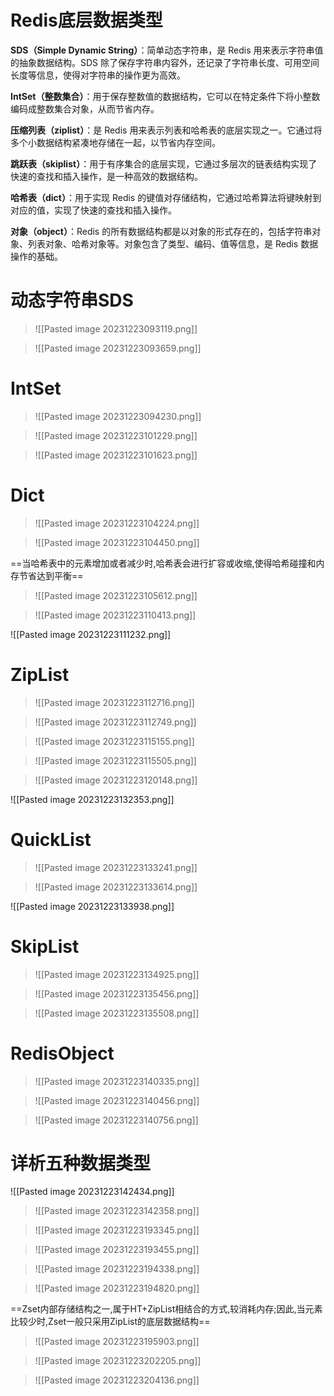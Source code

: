 
# Redis底层数据类型

**SDS（Simple Dynamic String）**：简单动态字符串，是 Redis 用来表示字符串值的抽象数据结构。SDS 除了保存字符串内容外，还记录了字符串长度、可用空间长度等信息，使得对字符串的操作更为高效。

**IntSet（整数集合）**：用于保存整数值的数据结构，它可以在特定条件下将小整数编码成整数集合对象，从而节省内存。

**压缩列表（ziplist）**：是 Redis 用来表示列表和哈希表的底层实现之一。它通过将多个小数据结构紧凑地存储在一起，以节省内存空间。

**跳跃表（skiplist）**：用于有序集合的底层实现，它通过多层次的链表结构实现了快速的查找和插入操作，是一种高效的数据结构。

**哈希表（dict）**：用于实现 Redis 的键值对存储结构，它通过哈希算法将键映射到对应的值，实现了快速的查找和插入操作。

**对象（object）**：Redis 的所有数据结构都是以对象的形式存在的，包括字符串对象、列表对象、哈希对象等。对象包含了类型、编码、值等信息，是 Redis 数据操作的基础。



# 动态字符串SDS

>![[Pasted image 20231223093119.png]]

>![[Pasted image 20231223093659.png]]


# IntSet
>![[Pasted image 20231223094230.png]]

>![[Pasted image 20231223101229.png]]

>![[Pasted image 20231223101623.png]]


# Dict

>![[Pasted image 20231223104224.png]]

>![[Pasted image 20231223104450.png]]

==当哈希表中的元素增加或者减少时,哈希表会进行扩容或收缩,使得哈希碰撞和内存节省达到平衡==

>![[Pasted image 20231223105612.png]]

>![[Pasted image 20231223110413.png]]

![[Pasted image 20231223111232.png]]


# ZipList

>![[Pasted image 20231223112716.png]]

>![[Pasted image 20231223112749.png]]


>![[Pasted image 20231223115155.png]]


>![[Pasted image 20231223115505.png]]
>

>![[Pasted image 20231223120148.png]]


![[Pasted image 20231223132353.png]]


# QuickList

>![[Pasted image 20231223133241.png]]

>![[Pasted image 20231223133614.png]]

![[Pasted image 20231223133938.png]]


# SkipList

>![[Pasted image 20231223134925.png]]


>![[Pasted image 20231223135456.png]]

>![[Pasted image 20231223135508.png]]

# RedisObject

>![[Pasted image 20231223140335.png]]


>![[Pasted image 20231223140456.png]]

>![[Pasted image 20231223140756.png]]


# 详析五种数据类型

![[Pasted image 20231223142434.png]]



>![[Pasted image 20231223142358.png]]


>![[Pasted image 20231223193345.png]]

>![[Pasted image 20231223193455.png]]

>![[Pasted image 20231223194338.png]]


>![[Pasted image 20231223194820.png]]


==Zset内部存储结构之一,属于HT+ZipList相结合的方式,较消耗内存;因此,当元素比较少时,Zset一般只采用ZipList的底层数据结构==


>![[Pasted image 20231223195903.png]]


>![[Pasted image 20231223202205.png]]

>![[Pasted image 20231223204136.png]]









